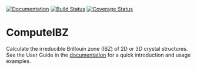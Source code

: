 [![Documentation](https://img.shields.io/badge/docs-dev-blue.svg)](
https://jerjorg.github.io/ComputeIBZ.jl/)
[![Build Status](
https://travis-ci.com/jerjorg/IBZ.jl.svg?branch=master)](
https://travis-ci.com/jerjorg/IBZ.jl)
[![Coverage Status](
https://coveralls.io/repos/github/jerjorg/IBZ.jl/badge.svg?branch=master)](
https://coveralls.io/github/jerjorg/IBZ.jl?branch=master)

# ComputeIBZ
Calculate the irreducible Brillouin zone (IBZ) of 2D or 3D crystal structures.
See the User Guide in the [documentation](https://jerjorg.github.io/IBZ.jl/)
for a quick introduction and usage examples.
